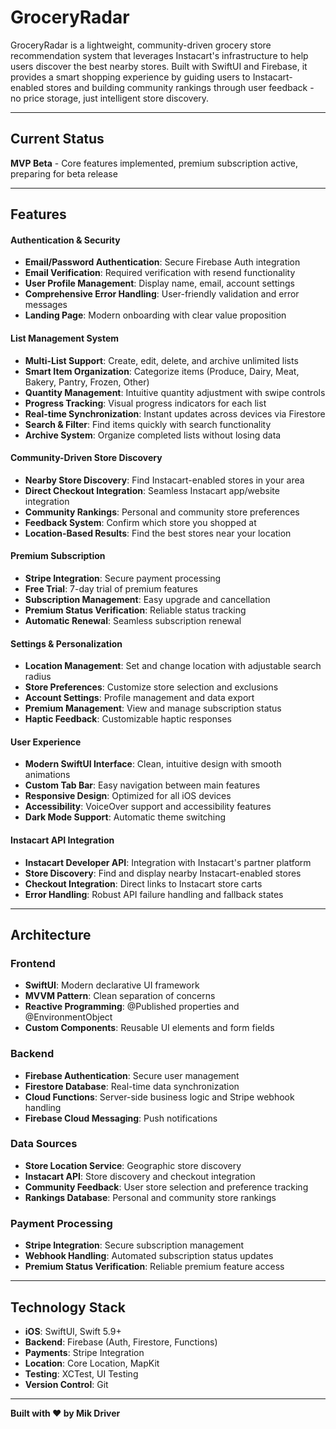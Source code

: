 # GroceryRadar

GroceryRadar is a lightweight, community-driven grocery store recommendation system that leverages Instacart's infrastructure to help users discover the best nearby stores. Built with SwiftUI and Firebase, it provides a smart shopping experience by guiding users to Instacart-enabled stores and building community rankings through user feedback - no price storage, just intelligent store discovery.

---

## Current Status
**MVP Beta** - Core features implemented, premium subscription active, preparing for beta release

---

## Features

#### **Authentication & Security**
- **Email/Password Authentication**: Secure Firebase Auth integration
- **Email Verification**: Required verification with resend functionality
- **User Profile Management**: Display name, email, account settings
- **Comprehensive Error Handling**: User-friendly validation and error messages
- **Landing Page**: Modern onboarding with clear value proposition

#### **List Management System**
- **Multi-List Support**: Create, edit, delete, and archive unlimited lists
- **Smart Item Organization**: Categorize items (Produce, Dairy, Meat, Bakery, Pantry, Frozen, Other)
- **Quantity Management**: Intuitive quantity adjustment with swipe controls
- **Progress Tracking**: Visual progress indicators for each list
- **Real-time Synchronization**: Instant updates across devices via Firestore
- **Search & Filter**: Find items quickly with search functionality
- **Archive System**: Organize completed lists without losing data

#### **Community-Driven Store Discovery**
- **Nearby Store Discovery**: Find Instacart-enabled stores in your area
- **Direct Checkout Integration**: Seamless Instacart app/website integration
- **Community Rankings**: Personal and community store preferences
- **Feedback System**: Confirm which store you shopped at
- **Location-Based Results**: Find the best stores near your location

#### **Premium Subscription**
- **Stripe Integration**: Secure payment processing
- **Free Trial**: 7-day trial of premium features
- **Subscription Management**: Easy upgrade and cancellation
- **Premium Status Verification**: Reliable status tracking
- **Automatic Renewal**: Seamless subscription renewal

#### **Settings & Personalization**
- **Location Management**: Set and change location with adjustable search radius
- **Store Preferences**: Customize store selection and exclusions
- **Account Settings**: Profile management and data export
- **Premium Management**: View and manage subscription status
- **Haptic Feedback**: Customizable haptic responses

#### **User Experience**
- **Modern SwiftUI Interface**: Clean, intuitive design with smooth animations
- **Custom Tab Bar**: Easy navigation between main features
- **Responsive Design**: Optimized for all iOS devices
- **Accessibility**: VoiceOver support and accessibility features
- **Dark Mode Support**: Automatic theme switching

#### **Instacart API Integration**
- **Instacart Developer API**: Integration with Instacart's partner platform
- **Store Discovery**: Find and display nearby Instacart-enabled stores
- **Checkout Integration**: Direct links to Instacart store carts
- **Error Handling**: Robust API failure handling and fallback states

---

## **Architecture**

### **Frontend**
- **SwiftUI**: Modern declarative UI framework
- **MVVM Pattern**: Clean separation of concerns
- **Reactive Programming**: @Published properties and @EnvironmentObject
- **Custom Components**: Reusable UI elements and form fields

### **Backend**
- **Firebase Authentication**: Secure user management
- **Firestore Database**: Real-time data synchronization
- **Cloud Functions**: Server-side business logic and Stripe webhook handling
- **Firebase Cloud Messaging**: Push notifications

### **Data Sources**
- **Store Location Service**: Geographic store discovery
- **Instacart API**: Store discovery and checkout integration
- **Community Feedback**: User store selection and preference tracking
- **Rankings Database**: Personal and community store rankings

### **Payment Processing**
- **Stripe Integration**: Secure subscription management
- **Webhook Handling**: Automated subscription status updates
- **Premium Status Verification**: Reliable premium feature access

---

## **Technology Stack**

- **iOS**: SwiftUI, Swift 5.9+
- **Backend**: Firebase (Auth, Firestore, Functions)
- **Payments**: Stripe Integration
- **Location**: Core Location, MapKit
- **Testing**: XCTest, UI Testing
- **Version Control**: Git

---

**Built with ❤️ by Mik Driver** 


